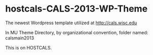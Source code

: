 hostcals-CALS-2013-WP-Theme
===========================

The newest Wordpress template utilized at http://cals.wisc.edu

In MU Theme Directory, by organizational convention, folder named: calsmain2013

This is on HOSTCALS.
